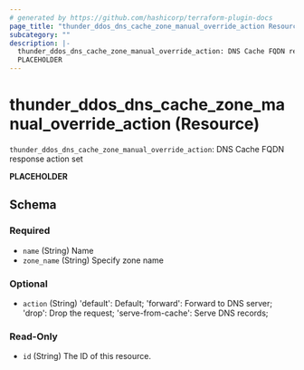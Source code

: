```yaml
---
# generated by https://github.com/hashicorp/terraform-plugin-docs
page_title: "thunder_ddos_dns_cache_zone_manual_override_action Resource - terraform-provider-thunder"
subcategory: ""
description: |-
  thunder_ddos_dns_cache_zone_manual_override_action: DNS Cache FQDN response action set
  PLACEHOLDER
---
```


# thunder_ddos_dns_cache_zone_manual_override_action (Resource)

`thunder_ddos_dns_cache_zone_manual_override_action`: DNS Cache FQDN response action set

__PLACEHOLDER__



<!-- schema generated by tfplugindocs -->
## Schema

### Required

- `name` (String) Name
- `zone_name` (String) Specify zone name

### Optional

- `action` (String) 'default': Default; 'forward': Forward to DNS server; 'drop': Drop the request; 'serve-from-cache': Serve DNS records;

### Read-Only

- `id` (String) The ID of this resource.



